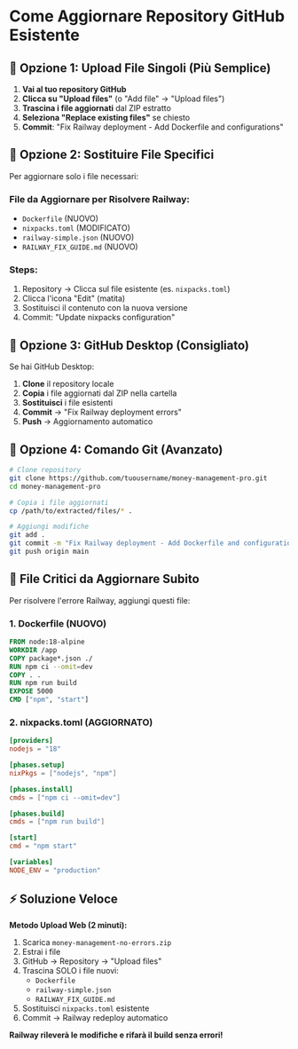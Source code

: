# Come Aggiornare Repository GitHub Esistente

## 📝 Opzione 1: Upload File Singoli (Più Semplice)

1. **Vai al tuo repository GitHub**
2. **Clicca su "Upload files"** (o "Add file" → "Upload files")
3. **Trascina i file aggiornati** dal ZIP estratto
4. **Seleziona "Replace existing files"** se chiesto
5. **Commit**: "Fix Railway deployment - Add Dockerfile and configurations"

## 📝 Opzione 2: Sostituire File Specifici

Per aggiornare solo i file necessari:

### File da Aggiornare per Risolvere Railway:
- `Dockerfile` (NUOVO)
- `nixpacks.toml` (MODIFICATO)
- `railway-simple.json` (NUOVO)
- `RAILWAY_FIX_GUIDE.md` (NUOVO)

### Steps:
1. Repository → Clicca sul file esistente (es. `nixpacks.toml`)
2. Clicca l'icona "Edit" (matita)
3. Sostituisci il contenuto con la nuova versione
4. Commit: "Update nixpacks configuration"

## 📝 Opzione 3: GitHub Desktop (Consigliato)

Se hai GitHub Desktop:
1. **Clone** il repository locale
2. **Copia** i file aggiornati dal ZIP nella cartella
3. **Sostituisci** i file esistenti
4. **Commit** → "Fix Railway deployment errors"
5. **Push** → Aggiornamento automatico

## 📝 Opzione 4: Comando Git (Avanzato)

```bash
# Clone repository
git clone https://github.com/tuousername/money-management-pro.git
cd money-management-pro

# Copia i file aggiornati
cp /path/to/extracted/files/* .

# Aggiungi modifiche
git add .
git commit -m "Fix Railway deployment - Add Dockerfile and configurations"
git push origin main
```

## 🎯 File Critici da Aggiornare Subito

Per risolvere l'errore Railway, aggiungi questi file:

### 1. Dockerfile (NUOVO)
```dockerfile
FROM node:18-alpine
WORKDIR /app
COPY package*.json ./
RUN npm ci --omit=dev
COPY . .
RUN npm run build
EXPOSE 5000
CMD ["npm", "start"]
```

### 2. nixpacks.toml (AGGIORNATO)
```toml
[providers]
nodejs = "18"

[phases.setup]
nixPkgs = ["nodejs", "npm"]

[phases.install]
cmds = ["npm ci --omit=dev"]

[phases.build]
cmds = ["npm run build"]

[start]
cmd = "npm start"

[variables]
NODE_ENV = "production"
```

## ⚡ Soluzione Veloce

**Metodo Upload Web (2 minuti):**
1. Scarica `money-management-no-errors.zip`
2. Estrai i file
3. GitHub → Repository → "Upload files"
4. Trascina SOLO i file nuovi:
   - `Dockerfile`
   - `railway-simple.json`
   - `RAILWAY_FIX_GUIDE.md`
5. Sostituisci `nixpacks.toml` esistente
6. Commit → Railway redeploy automatico

**Railway rileverà le modifiche e rifarà il build senza errori!**